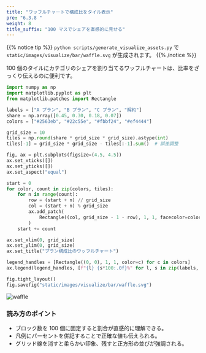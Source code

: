 ```yaml
---
title: "ワッフルチャートで構成比をタイル表示"
pre: "6.3.8 "
weight: 8
title_suffix: "100 マスでシェアを直感的に見せる"
---
```


{{% notice tip %}}
`python scripts/generate_visualize_assets.py` で
`static/images/visualize/bar/waffle.svg` が生成されます。
{{% /notice %}}

100 個のタイルにカテゴリのシェアを割り当てるワッフルチャートは、比率をざっくり伝えるのに便利です。

```python
import numpy as np
import matplotlib.pyplot as plt
from matplotlib.patches import Rectangle

labels = ["A プラン", "B プラン", "C プラン", "解約"]
share = np.array([0.45, 0.30, 0.18, 0.07])
colors = ["#2563eb", "#22c55e", "#fbbf24", "#ef4444"]

grid_size = 10
tiles = np.round(share * grid_size * grid_size).astype(int)
tiles[-1] = grid_size * grid_size - tiles[:-1].sum()  # 誤差調整

fig, ax = plt.subplots(figsize=(4.5, 4.5))
ax.set_xticks([])
ax.set_yticks([])
ax.set_aspect("equal")

start = 0
for color, count in zip(colors, tiles):
    for n in range(count):
        row = (start + n) // grid_size
        col = (start + n) % grid_size
        ax.add_patch(
            Rectangle((col, grid_size - 1 - row), 1, 1, facecolor=color, edgecolor="white")
        )
    start += count

ax.set_xlim(0, grid_size)
ax.set_ylim(0, grid_size)
ax.set_title("プラン構成比のワッフルチャート")

legend_handles = [Rectangle((0, 0), 1, 1, color=c) for c in colors]
ax.legend(legend_handles, [f"{l} {s*100:.0f}%" for l, s in zip(labels, share)], loc="lower center", ncol=2, frameon=False, bbox_to_anchor=(0.5, -0.12))

fig.tight_layout()
fig.savefig("static/images/visualize/bar/waffle.svg")
```

![waffle](/images/visualize/bar/waffle.svg)

### 読み方のポイント

- ブロック数を 100 個に固定すると割合が直感的に理解できる。
- 凡例にパーセントを併記することで正確な値も伝えられる。
- グリッド線を消すと柔らかい印象、残すと正方形の並びが強調される。
